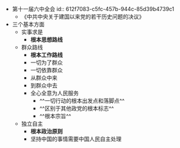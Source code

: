 - 第十一届六中全会
  id:: 612f7083-c5fc-457b-944c-85d39b4739c1
	- 《中共中央关于建国以来党的若干历史问题的决议》
- 三个基本方面
	- 实事求是
		- **根本思想路线**
	- 群众路线
		- **根本工作路线**
		- 一切为了群众
		- 一切依靠群众
		- 从群众中来
		- 到群众中去
		- 全心全意为人民服务
			- ^^一切行动的根本出发点和落脚点^^
			- ^^区别于其他政党的根本标志^^
			- ^^根本宗旨^^
	- 独立自主
		- **根本政治原则**
		- 坚持中国的事情需要中国人民自主处理